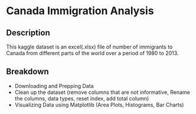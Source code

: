 # Canada Immigration Analysis
## Description

This kaggle dataset is an excel(.xlsx) file of number of immigrants to Canada from different parts of the world over a period of 1980 to 2013.

## Breakdown
* Downloading and Prepping Data
* Clean up the dataset (remove columns that are not informative, Rename the columns, data types, reset index, add total column)
* Visualizing Data using Matplotlib (Area Plots, Histograms, Bar Charts)

